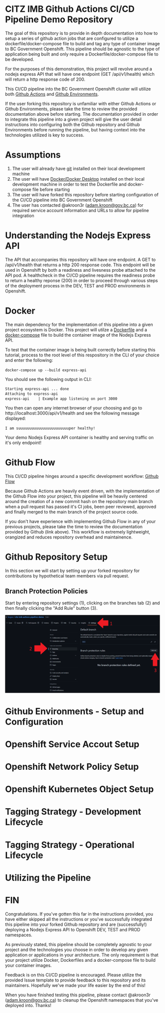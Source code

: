 # CITZ IMB Github Actions CI/CD Pipeline Demo Repository

The goal of this repository is to provide in depth documentation into how to
setup a series of github action jobs that are configured to utilize a
dockerfile/docker-compose file to build and tag any type of container image 
to BC Government Openshift. This pipeline should be agnostic to the type of
application being built and only require a Dockerfile/docker-compose file to
be developed.

For the purposes of this demonstration, this project will revolve around a 
nodejs express API that will have one endpoint (GET /api/v1/health) which
will return a http response code of 200.

This CI/CD pipeline into the BC Government Openshift cluster will utilize both
[Github Actions](https://docs.github.com/en/actions) and [Github Environments](https://docs.github.com/en/actions/deployment/targeting-different-environments/using-environments-for-deployment). 

If the user forking this repository is unfamiliar with either Github Actions or
Github Environments, please take the time to review the provided documentation
above before starting. The documentation provided in order to integrate this 
pipeline into a given project will give the user detail instructions into
configuring both the Github repository and Github Environments before running
the pipeline, but having context into the technologies utilized is key to 
success.

# Assumptions

1. The user will already have [git](https://git-scm.com/book/en/v2/Getting-Started-Installing-Git) installed on their local development machine
2. The user will have [Docker/Docker Desktop](https://docs.docker.com/get-docker/) installed on their local development
machine in order to test the Dockerfile and docker-compose file before starting
3. The user will have forked this repository before starting configuration of
the CI/CD pipeline into BC Government Openshift
4. The user has contacted @akroon3r (adam.kroon@gov.bc.ca) for required service
account information and URLs to allow for pipeline integration 

# Understanding the Nodejs Express API

The API that accompanies this repository will have one endpoint. A GET to
/api/v1/health that returns a http 200 response code. This endpoint will be used 
in Openshift by both a readiness and livesness probe attached to the API pod.
A healthcheck in the CI/CD pipeline requires the readiness probe to return a
healthy reponse (200) in order to proceed through various steps of the
deployment process in the DEV, TEST and PROD environments in Openshift.

# Docker 

The main dependency for the implementation of this pipeline into a given 
project ecosystem is Docker. This project will utilze a [Dockerfile](https://github.com/bcgov/citz-imb-actions-pipeline-demo/blob/main/src/api/Dockerfile) and
a [docker-compose](https://github.com/bcgov/citz-imb-actions-pipeline-demo/blob/main/docker-compose.yaml) file to build the container image of the Nodejs Express API.

To test that the container image is being built correctly before starting this 
tutorial, process to the root level of this respository in the CLI of your
choice and enter the following:

`docker-compose up --build express-api`

You should see the following output in CLI:

```
Starting express-api ... done
Attaching to express-api
express-api    | Example app listening on port 3000
```

You then can open any internet browser of your choosing and go to 
http://localhost:3000/api/v1/health and see the following message displayed:

`I am suuuuuuuuuuuuuuuuuuuuuuuper healthy!`

Your demo Nodejs Express API container is healthy and serving traffic on it's
only endpoint!

# Github Flow

This CI/CD pipeline hinges around a specific development workflow: [Github Flow](https://docs.github.com/en/get-started/quickstart/github-flow)

Because Github Actions are heavily event driven, with the implementation of
the Github Flow into your project, this pipeline will be heavily centered
around the creation of a new commit hash on the repository main branch when a 
pull request has passed it's CI jobs, been peer reviewed, approved and finally
merged to the main branch of the project source code.

If you don't have experience with implementing Github Flow in any of your
previous projects, please take the time to review the documentation provided
by Github (link above). This workflow is extremely lightweight, orangized and
reduces repository overhead and maintainence.

# Github Repository Setup

In this section we will start by setting up your forked repository for 
contributions by hypothetical team members via pull request.

## Branch Protection Policies

Start by entering repository settings (1), clicking on the branches tab (2) and
then finally clicking the "Add Rule" button (3).

![branch-protection-policies-1](https://github.com/bcgov/citz-imb-actions-pipeline-demo/blob/main/assets/images/branch-protection-policies-1.PNG)

# Github Environments - Setup and Configuration 

# Openshift Service Accout Setup

# Openshift Network Policy Setup 

# Openshift Kubernetes Object Setup 

# Tagging Strategy - Development Lifecycle

# Tagging Strategy  - Operational Lifecycle 

# Utilizing the Pipeline

# FIN

Congratulations. If you've gotten this far in the instructions provided, you
have either skipped all the instructions or you've successfully integrated this
pipeline into your forked Github repository and are (successfully!) deploying
a Nodejs Express API to Openshift DEV, TEST and PROD namespaces.

As previously stated, this pipeline should be completely agnostic to your
project and the technologies you choose in order to develop any given
application or applications in your architecture. The only requirement is that
your project utilize Docker, Dockerfiles and a docker-compose file to build
your container images.

Feedback is on this CI/CD pipeline is encouraged. Please utilize the provided 
Issue template to provide feedback to this repository and its maintainers.
Hopefully we've made your life easier by the end of this!

When you have finished testing this pipeline, please contact @akroon3r
(adam.kroon@gov.bc.ca) to cleanup the Openshift namespaces that you've
deployed into. Thanks!
